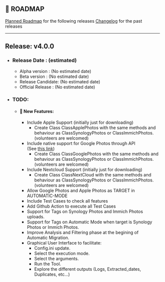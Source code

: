 ## 📅 ROADMAP
[Planned Roadmap](https://github.com/jaimetur/PhotoMigrator/blob/main/ROADMAP.md) for the following releases
[Changelog](https://github.com/jaimetur/PhotoMigrator/blob/main/CHANGELOG.md) for the past releases

    
---

## Release: v4.0.0 
- ### Release Date   : (estimated)
  - Alpha version    : (No estimated date)
  - Beta version     : (No estimated date)
  - Release Candidate: (No estimated date)
  - Official Release : (No estimated date)

- ### TODO:
  - #### 🌟 New Features:
    - Include Apple Support (initially just for downloading)
        - Create Class ClassApplePhotos with the same methods and behaviour as ClassSynologyPhotos or ClassImmichPhotos. (volunteers are welcomed)
    - Include native support for Google Photos through API  
      (See [this link](https://max-coding.medium.com/loading-photos-and-metadata-using-google-photos-api-with-python-7fb5bd8886ef))
        - Create Class ClassGooglePhotos with the same methods and behaviour as ClassSynologyPhotos or ClassImmichPhotos. (volunteers are welcomed)
    - Include Nextcloud Support (initially just for downloading)
        - Create Class ClassNextCloud with the same methods and behaviour as ClassSynologyPhotos or ClassImmichPhotos. (volunteers are welcomed)
    - Allow Google Photos and Apple Photos as TARGET in AUTOMATIC-MODE
    - Include Test Cases to check all features
    - Add Github Action to execute all Test Cases
    - Support for Tags on Synology Photos and Immich Photos uploads. 
    - Support for Tags on Automatic Mode when target is Synology Photos or Immich Photos. 
    - Improve Analysis and Filtering phase at the begining of Automatic Migration. 
    - Graphical User Interface to facilitate:
      - Config.ini update. 
      - Select the execution mode. 
      - Select the arguments. 
      - Run the Tool. 
      - Explore the different outputs (Logs, Extracted_dates, Duplicates, etc...)
    
    
    
    
